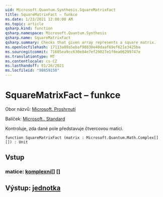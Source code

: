 ```yaml
---
uid: Microsoft.Quantum.Synthesis.SquareMatrixFact
title: SquareMatrixFact – funkce
ms.date: 1/23/2021 12:00:00 AM
ms.topic: article
qsharp.kind: function
qsharp.namespace: Microsoft.Quantum.Synthesis
qsharp.name: SquareMatrixFact
qsharp.summary: Checks that given array represents a square matrix.
ms.openlocfilehash: 17113a89a5ebaf98838e40daaf69ef621e3425ba
ms.sourcegitcommit: 71605ea9cc630e84e7ef29027e1f0ea06299747e
ms.translationtype: MT
ms.contentlocale: cs-CZ
ms.lasthandoff: 01/26/2021
ms.locfileid: "98859150"
---
```

# <a name="squarematrixfact-function"></a>SquareMatrixFact – funkce

Obor názvů: [Microsoft. Proshrnutí](xref:Microsoft.Quantum.Synthesis)

Balíček: [Microsoft.. Standard](https://nuget.org/packages/Microsoft.Quantum.Standard)


Kontroluje, zda dané pole představuje čtvercovou matici.

```qsharp
function SquareMatrixFact (matrix : Microsoft.Quantum.Math.Complex[][]) : Unit
```


## <a name="input"></a>Vstup

### <a name="matrix--complex"></a>matice: [komplexní](xref:Microsoft.Quantum.Math.Complex)[] []





## <a name="output--unit"></a>Výstup: [jednotka](xref:microsoft.quantum.lang-ref.unit)

